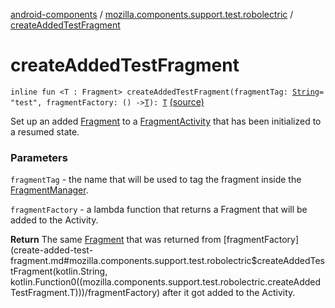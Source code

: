 [android-components](../index.md) / [mozilla.components.support.test.robolectric](index.md) / [createAddedTestFragment](./create-added-test-fragment.md)

# createAddedTestFragment

`inline fun <T : Fragment> createAddedTestFragment(fragmentTag: `[`String`](https://kotlinlang.org/api/latest/jvm/stdlib/kotlin/-string/index.html)` = "test", fragmentFactory: () -> `[`T`](create-added-test-fragment.md#T)`): `[`T`](create-added-test-fragment.md#T) [(source)](https://github.com/mozilla-mobile/android-components/blob/master/components/support/test/src/main/java/mozilla/components/support/test/robolectric/Fragments.kt#L20)

Set up an added [Fragment](#) to a [FragmentActivity](#) that has been initialized to a resumed state.

### Parameters

`fragmentTag` - the name that will be used to tag the fragment inside the [FragmentManager](#).

`fragmentFactory` - a lambda function that returns a Fragment that will be added to the Activity.

**Return**
The same [Fragment](#) that was returned from [fragmentFactory](create-added-test-fragment.md#mozilla.components.support.test.robolectric$createAddedTestFragment(kotlin.String, kotlin.Function0((mozilla.components.support.test.robolectric.createAddedTestFragment.T)))/fragmentFactory) after it got added to the
Activity.

